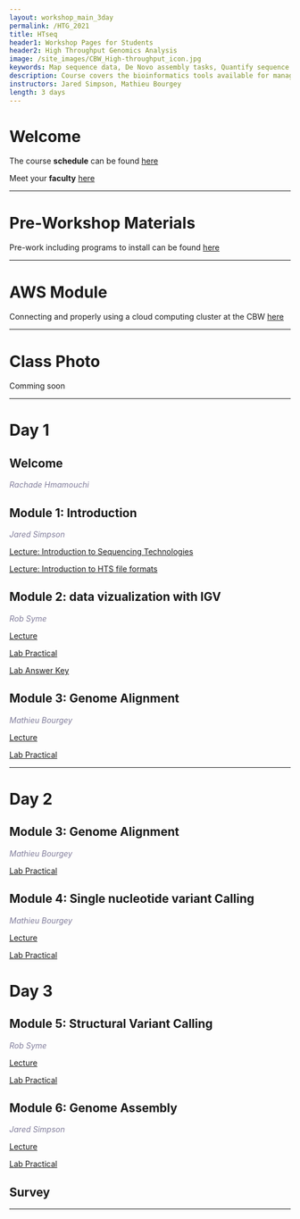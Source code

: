 ```yaml
---
layout: workshop_main_3day
permalink: /HTG_2021
title: HTseq
header1: Workshop Pages for Students
header2: High Throughput Genomics Analysis
image: /site_images/CBW_High-throughput_icon.jpg
keywords: Map sequence data, De Novo assembly tasks, Quantify sequence data
description: Course covers the bioinformatics tools available for managing and interpreting high-throughput sequencing data, where the focus is on Illumina reads although information is applicable to all sequencer reads.
instructors: Jared Simpson, Mathieu Bourgey
length: 3 days
---
```


# Welcome <a id="welcome"></a>

The course **schedule** can be found [here](https://bioinformaticsdotca.github.io/HTG_2021_schedule)

Meet your **faculty** [here]()


***

# Pre-Workshop Materials <a id="preworkshop"></a>

Pre-work including programs to install can be found [here](https://forms.gle/yFoqNwLyo3LGxmXs5)

***

# AWS Module <a id="preworkshop"></a>

Connecting and properly using a cloud computing cluster at the CBW [here](https://bioinformaticsdotca.github.io/AWS_v2_2021)
***

# Class Photo

Comming soon


***

# Day 1 <a id="day1"></a>

## Welcome

*<font color="#827e9c">Rachade Hmamouchi</font>*



## Module 1: Introduction

*<font color="#827e9c">Jared Simpson</font>*

[Lecture:  Introduction to Sequencing Technologies](https://drive.google.com/file/d/1MJipArV8SUc_7arXiXkNbQ1QTidLfqf4/view?usp=sharing)

[Lecture: Introduction to HTS file formats](https://drive.google.com/file/d/1Q0rPo53ICrNhkKsPMJVawmPgevC7Eh63/view?usp=sharing)

## Module 2: data vizualization with IGV

*<font color="#827e9c">Rob Syme</font>*

[Lecture](https://drive.google.com/file/d/1RYdDaTxf9FXZS9RMZfPo85QsXDT5fRrB/view?usp=sharing)

[Lab Practical](HTG_2021/CBW_HTseq_module2/lab.html)

[Lab Answer Key](HTG_2021/CBW_HTseq_module2/lab_answers.html)


## Module 3: Genome Alignment

*<font color="#827e9c">Mathieu Bourgey</font>*

[Lecture](https://drive.google.com/file/d/15hy-fOn7rQHxPEPaXmhNZ-1_N-R_Sfm0/view?usp=sharing)

[Lab Practical](https://bioinformaticsdotca.github.io/htg_2021_module3_lab)

***

# Day 2 <a id="day2"></a>

## Module 3: Genome Alignment

*<font color="#827e9c">Mathieu Bourgey</font>*

[Lab Practical](https://bioinformaticsdotca.github.io/htg_2021_module3_lab)

## Module 4: Single nucleotide variant Calling

*<font color="#827e9c">Mathieu Bourgey</font>*

[Lecture](https://drive.google.com/file/d/1CcqgplR1KD7TdLOaK_ZqifAqzNy7ZIrv/view?usp=sharing)

[Lab Practical](https://bioinformaticsdotca.github.io/htg_2021_module4_lab)


# Day 3 <a id="day3"></a>

## Module 5: Structural Variant Calling

*<font color="#827e9c">Rob Syme</font>*

[Lecture]()

[Lab Practical]()

## Module 6: Genome Assembly

*<font color="#827e9c">Jared Simpson</font>*

[Lecture](https://drive.google.com/file/d/1AlEzENO7255ymBqUzNNVv5nx9OTgEddp/view?usp=sharing)

[Lab Practical](https://github.com/bioinformatics-ca/HTG_2021/blob/master/Module6/Module6_lab.md)



## Survey
***





